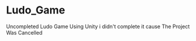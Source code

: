 # Ludo_Game
Uncompleted Ludo Game Using Unity 
i didn't complete it cause The Project Was Cancelled
